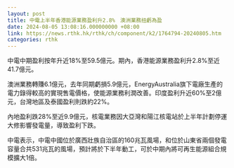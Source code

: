 ```yaml
---
layout: post
title: 中電上半年香港能源業務盈利升2.8%　澳洲業務扭虧為盈
date: 2024-08-05 13:08:16.000000000 +08:00
link: https://news.rthk.hk/rthk/ch/component/k2/1764794-20240805.htm
categories: rthk
---
```


中電中期盈利按年升近18%至59.5億元。期內，香港能源業務盈利升2.8%至近41.7億元。

澳洲業務轉賺6.1億元，去年同期虧損5.9億元，EnergyAustralia旗下電廠生產的電力錄得較高的實現售電價格，使能源業務利潤改善。印度盈利升近60%至2億元，台灣地區及泰國盈利則跌約22%。

內地盈利跌28%至近9.9億元，核電業務因大亞灣和陽江核電站於上半年計劃停運大修影響發電量，導致盈利下跌。

中電表示，中電中國位於廣西壯族自治區的160兆瓦風場，和位於山東省兩個發電容量合共531兆瓦的風場，預計將於下半年動工，可於中期內將可再生能源組合規模擴大1倍。
